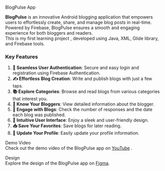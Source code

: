 BlogPulse App   

**BlogPulse** is an innovative Android blogging application that empowers users to effortlessly create, share, and manage blog posts in real-time.      
Powered by Firebase, BlogPulse ensures a smooth and engaging experience for both bloggers and readers.       
This is my first learning project , developed using Java, XML, Glide library, and Firebase tools.        

### Key Features         

1. **🔐 Seamless User Authentication**: Secure and easy login and registration using Firebase Authentication.      
2. **✍️ Effortless Blog Creation**: Write and publish blogs with just a few taps.     
3. **📚 Explore Categories**: Browse and read blogs from various categories that interest you.      
4. **👤 Know Your Bloggers**: View detailed information about the blogger.      
5. **💬 Engage with Blogs**: Check the number of responses and the date each blog was published.     
6. **🌟 Intuitive User Interface**: Enjoy a sleek and user-friendly design.       
7. **📥 Save Your Favorites**: Save blogs for later reading.       
8. **🔄 Update Your Profile**: Easily update your profile information.        

Demo Video   
Check out the demo video of the BlogPulse app on [YouTube](https://youtu.be/KEg0HxdyNBI?feature=shared) .       
    

Design    
Explore the design of the BlogPulse app on [Figma](https://www.figma.com/design/YD5Bb0nnxTRTEqzWL5t916/Untitled?node-id=0-1&t=Vty03pMrGQFQrTiV-0).     
